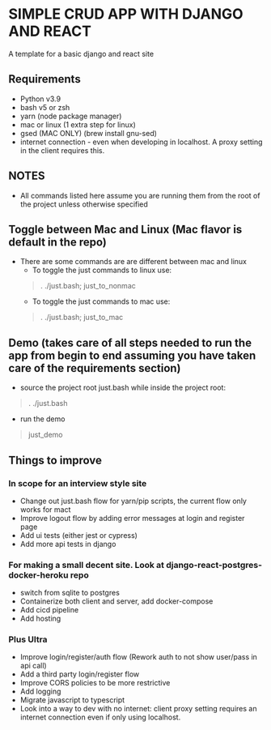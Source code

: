 # SIMPLE CRUD APP WITH DJANGO AND REACT
A template for a basic django and react site

## Requirements
- Python v3.9
- bash v5 or zsh
- yarn (node package manager)
- mac or linux (1 extra step for linux)
- gsed (MAC ONLY) (brew install gnu-sed)
- internet connection - even when developing in localhost. A proxy setting in the client requires this.

## NOTES
- All commands listed here assume you are running them from the root of the project unless otherwise specified

## Toggle between Mac and Linux (Mac flavor is default in the repo)
- There are some commands are are different between mac and linux
  - To toggle the just commands to linux use:
  > . ./just.bash; just_to_nonmac
  - To toggle the just commands to mac use:
  > . ./just.bash; just_to_mac

## Demo (takes care of all steps needed to run the app from begin to end assuming you have taken care of the requirements section)
- source the project root just.bash while inside the project root:
> . ./just.bash

- run the demo
> just_demo

## Things to improve
### In scope for an interview style site
- Change out just.bash flow for yarn/pip scripts, the current flow only works for mact
- Improve logout flow by adding error messages at login and register page
- Add ui tests (either jest or cypress)
- Add more api tests in django

### For making a small decent site. Look at django-react-postgres-docker-heroku repo
- switch from sqlite to postgres
- Containerize both client and server, add docker-compose
- Add cicd pipeline
- Add hosting

### Plus Ultra
- Improve login/register/auth flow (Rework auth to not show user/pass in api call)
- Add a third party login/register flow
- Improve CORS policies to be more restrictive
- Add logging
- Migrate javascript to typescript
- Look into a way to dev with no internet: client proxy setting requires an internet connection even if only using localhost.
